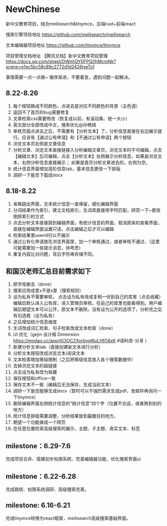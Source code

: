 # NewChinese
新中文教育项目，结合meilisearch&amp;tinymce，后端rust+前端react

搜索引擎项目地址
https://github.com/meilisearch/meilisearch

文本编辑器项目地址
https://github.com/tinymce/tinymce

项目管理文档地址
【腾讯文档】新中文教育项目管理
https://docs.qq.com/sheet/DWmtQY0FPQ0hMcmNk?scene=e1ec5bc58c89c2772d1d2426jxeTo1

事情需要一点一点做~ 循序渐进，不要着急，遇到问题一起解决。
## 8.22-8.26
1. 每个按钮换成不同颜色，点进去是对应不同颜色的背景（主色调）
2. 返回不了首页的bug需要修复
3. 文章检索css需要修改（恢复成以前，有滚动条、统一大小）
4. 英文部分全部改成中文，搜索优化@孙畅煊 
5. 审核页面点进去之后，不需要有【分析文本】了，分析信息直接在右边展示就行。应该有【通过公有申请】和【不通过公有申请】两个按钮
6. 浏览文本页右侧是文章信息
7. 分析文章、浏览文本直接链接入分析编辑文章页，浏览文本时不可编辑，点击【编辑文本】后可编辑，点击【分析文本】右侧展示分析信息，如果是浏览文本，右侧分析信息直接展示；
如果是首页分析文章进去的，右侧为空。
8. 统计信息界面增加高阶信息tab，基本信息更改一下排版
9. 调研一下能否下载成docx 


## 8.18-8.22
1. 省略跳出界面，文本统计信息一直保留，细化编辑界面
2. 分词结果作为索引，建立文档索引，生词库直接用字符匹配，研究一下~更改倒排索引的方式
3. 点击分析文本直接跳到编辑界面，有统计信息的界面，取消原来的查看界面，直接在编辑界面设置只读，点击编辑之后才可以编辑
4. 检索结果里userid可以不展示
5. 通过公有化申请放在浏览界面里，加一个审核通过，或者审核不通过，（这里可能需要加一些提示消息，待考虑）
6. 重复内容比对问题，背后字符串存储不同。

## 和国汉老师汇总目前需求如下
1. 把字库删去（done）
2. 搜索应改成爱x不是x爱（搜索规则）
3. 设为私有不需要审核， 点击设为私有改成复制一份到自己的库里（点击收藏）
编辑后默认进入公有库，进入管理员审核，在自己的库里也能看得到。用户编辑后期望文本可以公开，原文本不删除。没有设为公开的选项了，分析完之后有勾选框（设为私有）
4. 之后增加统计信息维度
5. 生词改成词汇检索、句子检索改成文本检索（done）
6. UI 优化（gejin 设计稿 Dimension https://modao.cc/app/jG3OCZXorbvg6luLHfO8xK #语料库-分享  ）
7. 新建分析文本tab（直接创建新文本进行分析）  
8. 分析文本按钮改成浏览文本/阅读文本
9. 文本检索增加等级限制（之后把等级信息放入各个搜索数据中）
10. 去掉浏览文本的超链接
11. 点击设为私有改为收藏
12. 保存按钮和office一致
13. 保存文本不一致（编辑后无法保存，生成当前文本）
14. 调研一下是否能够生成docx（暂时可以不强烈需求生成pdf，发邮件再询问一下tinymce）
15. 删除编辑界面右侧统计信息的“统计信息”四个字（位置不合适，或者换到别的地方）
16. 统计信息排版需要调整，分析结果放到最醒目的地方。
17. 期望一个功能做成一个网页
18. 在任意位置检索高级搜索的展示，主题、子主题、真实文本、标签

## milestone：6.29-7.6
完成项目合并、搭建初步权限系统、完善编辑器功能、优化搜索界面ui

## milestone：6.22-6.28
完成跳转、权限系统调研、高级搜索完善。


## milestone: 6.16-6.21
完成tinymce转换为react框架，meilisearch高级搜索基础界面。
